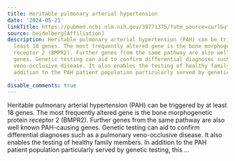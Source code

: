 ```yaml
---
title: Heritable pulmonary arterial hypertension
date: '2024-05-21'
linkTitle: https://pubmed.ncbi.nlm.nih.gov/38771375/?utm_source=curl&utm_medium=rss&utm_campaign=pubmed-2&utm_content=1FakS-2QOkCT8HsMOQP1bCRQ4YzyumYOmxmF0moLsQ3dFB1E9V&fc=20220326224207&ff=20240521183404&v=2.18.0.post9+e462414
source: heidelberg[Affiliation]
description: Heritable pulmonary arterial hypertension (PAH) can be triggered by at
  least 18 genes. The most frequently altered gene is the bone morphogenetic protein
  receptor 2 (BMPR2). Further genes from the same pathway are also well known PAH-causing
  genes. Genetic testing can aid to confirm differential diagnoses such as a pulmonary
  veno-occlusive disease. It also enables the testing of healthy family members. In
  addition to the PAH patient population particularly served by genetic testing, this
  ...
disable_comments: true
---
```

Heritable pulmonary arterial hypertension (PAH) can be triggered by at least 18 genes. The most frequently altered gene is the bone morphogenetic protein receptor 2 (BMPR2). Further genes from the same pathway are also well known PAH-causing genes. Genetic testing can aid to confirm differential diagnoses such as a pulmonary veno-occlusive disease. It also enables the testing of healthy family members. In addition to the PAH patient population particularly served by genetic testing, this ...
